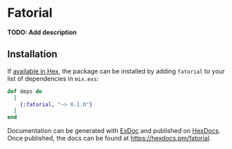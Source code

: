 # Fatorial

**TODO: Add description**

## Installation

If [available in Hex](https://hex.pm/docs/publish), the package can be installed
by adding `fatorial` to your list of dependencies in `mix.exs`:

```elixir
def deps do
  [
    {:fatorial, "~> 0.1.0"}
  ]
end
```

Documentation can be generated with [ExDoc](https://github.com/elixir-lang/ex_doc)
and published on [HexDocs](https://hexdocs.pm). Once published, the docs can
be found at <https://hexdocs.pm/fatorial>.

